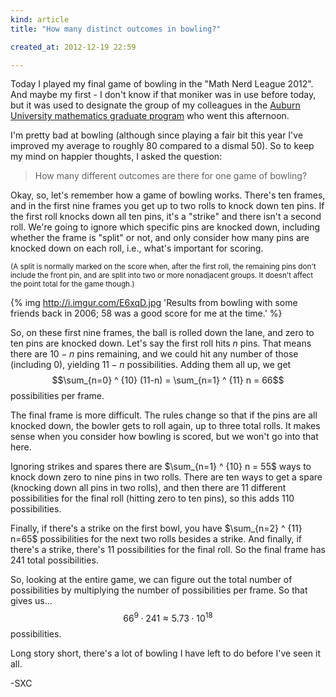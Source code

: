 ```yaml
---
kind: article
title: "How many distinct outcomes in bowling?"

created_at: 2012-12-19 22:59

---
```


Today I played my final game of bowling in the "Math Nerd League 2012". And maybe my first - I don't know if that moniker was in use before today, but it was used to designate the group of my colleagues in the [Auburn University mathematics graduate program](http://math.auburn.edu/) who went this afternoon.

I'm pretty bad at bowling (although since playing a fair bit this year I've improved my average to roughly 80 compared to a dismal 50). So to keep my mind on happier thoughts, I asked the question:

<blockquote>How many different outcomes are there for one game of bowling?</blockquote>

<!-- more -->

Okay, so, let's remember how a game of bowling works. There's ten frames, and in the first nine frames you get up to two rolls to knock down ten pins. If the first roll knocks down all ten pins, it's a "strike" and there isn't a second roll. We're going to ignore which specific pins are knocked down, including whether the frame is "split" or not, and only consider how many pins are knocked down on each roll, i.e., what's important for scoring.

<small>(A split is normally marked on the score when, after the first roll, the remaining pins don't include the front pin, and are split into two or more nonadjacent groups. It doesn't affect the point total for the game though.)</small>

{% img http://i.imgur.com/E6xqD.jpg 'Results from bowling with some friends back in 2006; 58 was a good score for me at the time.' %}

So, on these first nine frames, the ball is rolled down the lane, and zero to ten pins are knocked down. Let's say the first roll hits $n$ pins. That means there are $10-n$ pins remaining, and we could hit any number of those (including 0), yielding $11-n$ possibilities. Adding them all up, we get 
$$\sum_{n=0} ^ {10} (11-n) = \sum_{n=1} ^ {11} n = 66$$
possibilities per frame.  

The final frame is more difficult. The rules change so that if the pins are all knocked down, the bowler gets to roll again, up to three total rolls. It makes sense when you consider how bowling is scored, but we won't go into that here.

Ignoring strikes and spares there are $\sum_{n=1} ^ {10} n = 55$ ways to knock down zero to nine pins in two rolls. There are ten ways to get a spare (knocking down all pins in two rolls), and then there are 11 different possibilities for the final roll (hitting zero to ten pins), so this adds $110$ possibilities. 

Finally, if there's a strike on the first bowl, you have $\sum_{n=2} ^ {11} n=65$ possibilities for the next two rolls besides a strike. And finally, if there's a strike, there's $11$ possibilities for the final roll. So the final frame has $241$ total possibilities.

So, looking at the entire game, we can figure out the total number of possibilities by multiplying the number of possibilities per frame. So that gives us... $$66 ^ 9 \cdot 241 \approx 5.73 \cdot 10 ^ {18}$$ possibilities.

Long story short, there's a lot of bowling I have left to do before I've seen it all.

-SXC